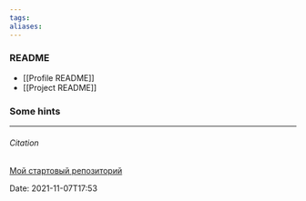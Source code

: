 ```yaml
---
tags: 
aliases: 
---
```

### README
- [[Profile README]]
- [[Project README]]


### Some hints


---
###### Citation
[Мой стартовый репозиторий](https://nicothin.pro/page/my-start-kit)


Date: 2021-11-07T17:53
